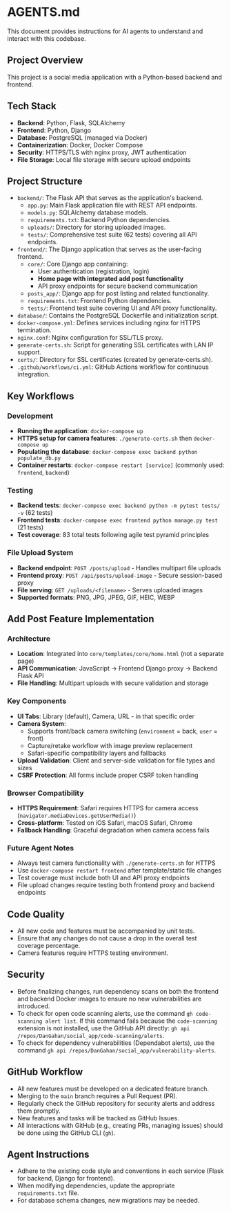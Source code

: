 # AGENTS.md

This document provides instructions for AI agents to understand and interact with this codebase.

## Project Overview

This project is a social media application with a Python-based backend and frontend.

## Tech Stack

- **Backend**: Python, Flask, SQLAlchemy
- **Frontend**: Python, Django
- **Database**: PostgreSQL (managed via Docker)
- **Containerization**: Docker, Docker Compose
- **Security**: HTTPS/TLS with nginx proxy, JWT authentication
- **File Storage**: Local file storage with secure upload endpoints

## Project Structure

- `backend/`: The Flask API that serves as the application's backend.
  - `app.py`: Main Flask application file with REST API endpoints.
  - `models.py`: SQLAlchemy database models.
  - `requirements.txt`: Backend Python dependencies.
  - `uploads/`: Directory for storing uploaded images.
  - `tests/`: Comprehensive test suite (62 tests) covering all API endpoints.
- `frontend/`: The Django application that serves as the user-facing frontend.
  - `core/`: Core Django app containing:
    - User authentication (registration, login)
    - **Home page with integrated add post functionality**
    - API proxy endpoints for secure backend communication
  - `posts_app/`: Django app for post listing and related functionality.
  - `requirements.txt`: Frontend Python dependencies.
  - `tests/`: Frontend test suite covering UI and API proxy functionality.
- `database/`: Contains the PostgreSQL Dockerfile and initialization script.
- `docker-compose.yml`: Defines services including nginx for HTTPS termination.
- `nginx.conf`: Nginx configuration for SSL/TLS proxy.
- `generate-certs.sh`: Script for generating SSL certificates with LAN IP support.
- `certs/`: Directory for SSL certificates (created by generate-certs.sh).
- `.github/workflows/ci.yml`: GitHub Actions workflow for continuous integration.

## Key Workflows

### Development
- **Running the application**: `docker-compose up`
- **HTTPS setup for camera features**: `./generate-certs.sh` then `docker-compose up`
- **Populating the database**: `docker-compose exec backend python populate_db.py`
- **Container restarts**: `docker-compose restart [service]` (commonly used: `frontend`, `backend`)

### Testing
- **Backend tests**: `docker-compose exec backend python -m pytest tests/ -v` (62 tests)
- **Frontend tests**: `docker-compose exec frontend python manage.py test` (21 tests)
- **Test coverage**: 83 total tests following agile test pyramid principles

### File Upload System
- **Backend endpoint**: `POST /posts/upload` - Handles multipart file uploads
- **Frontend proxy**: `POST /api/posts/upload-image` - Secure session-based proxy
- **File serving**: `GET /uploads/<filename>` - Serves uploaded images
- **Supported formats**: PNG, JPG, JPEG, GIF, HEIC, WEBP

## Add Post Feature Implementation

### Architecture
- **Location**: Integrated into `core/templates/core/home.html` (not a separate page)
- **API Communication**: JavaScript → Frontend Django proxy → Backend Flask API
- **File Handling**: Multipart uploads with secure validation and storage

### Key Components
- **UI Tabs**: Library (default), Camera, URL - in that specific order
- **Camera System**:
  - Supports front/back camera switching (`environment` = back, `user` = front)
  - Capture/retake workflow with image preview replacement
  - Safari-specific compatibility layers and fallbacks
- **Upload Validation**: Client and server-side validation for file types and sizes
- **CSRF Protection**: All forms include proper CSRF token handling

### Browser Compatibility
- **HTTPS Requirement**: Safari requires HTTPS for camera access (`navigator.mediaDevices.getUserMedia()`)
- **Cross-platform**: Tested on iOS Safari, macOS Safari, Chrome
- **Fallback Handling**: Graceful degradation when camera access fails

### Future Agent Notes
- Always test camera functionality with `./generate-certs.sh` for HTTPS
- Use `docker-compose restart frontend` after template/static file changes
- Test coverage must include both UI and API proxy endpoints
- File upload changes require testing both frontend proxy and backend endpoints

## Code Quality

- All new code and features must be accompanied by unit tests.
- Ensure that any changes do not cause a drop in the overall test coverage percentage.
- Camera features require HTTPS testing environment.

## Security

- Before finalizing changes, run dependency scans on both the frontend and backend Docker images to ensure no new vulnerabilities are introduced.
- To check for open code scanning alerts, use the command `gh code-scanning alert list`. If this command fails because the `code-scanning` extension is not installed, use the GitHub API directly: `gh api /repos/DanGahan/social_app/code-scanning/alerts`.
- To check for dependency vulnerabilities (Dependabot alerts), use the command `gh api /repos/DanGahan/social_app/vulnerability-alerts`.

## GitHub Workflow

- All new features must be developed on a dedicated feature branch.
- Merging to the `main` branch requires a Pull Request (PR).
- Regularly check the GitHub repository for security alerts and address them promptly.
- New features and tasks will be tracked as GitHub Issues.
- All interactions with GitHub (e.g., creating PRs, managing issues) should be done using the GitHub CLI (`gh`).

## Agent Instructions

- Adhere to the existing code style and conventions in each service (Flask for backend, Django for frontend).
- When modifying dependencies, update the appropriate `requirements.txt` file.
- For database schema changes, new migrations may be needed.
